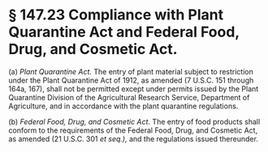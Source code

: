 # § 147.23   Compliance with Plant Quarantine Act and Federal Food, Drug, and Cosmetic Act.

(a) *Plant Quarantine Act.* The entry of plant material subject to restriction under the Plant Quarantine Act of 1912, as amended (7 U.S.C. 151 through 164a, 167), shall not be permitted except under permits issued by the Plant Quarantine Division of the Agricultural Research Service, Department of Agriculture, and in accordance with the plant quarantine regulations. 


(b) *Federal Food, Drug, and Cosmetic Act.* The entry of food products shall conform to the requirements of the Federal Food, Drug, and Cosmetic Act, as amended (21 U.S.C. 301 *et seq.),* and the regulations issued thereunder. 




